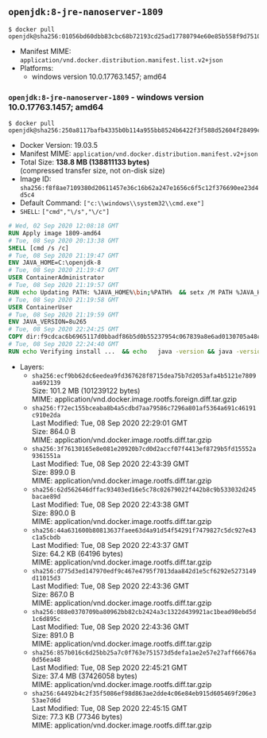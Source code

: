 ## `openjdk:8-jre-nanoserver-1809`

```console
$ docker pull openjdk@sha256:01056bd60dbb83cbc68b72193cd25ad17780794e60e85b558f9d75104bd1fbc0
```

-	Manifest MIME: `application/vnd.docker.distribution.manifest.list.v2+json`
-	Platforms:
	-	windows version 10.0.17763.1457; amd64

### `openjdk:8-jre-nanoserver-1809` - windows version 10.0.17763.1457; amd64

```console
$ docker pull openjdk@sha256:250a8117bafb4335b0b114a955bb8524b6422f3f588d52604f28499c14016e99
```

-	Docker Version: 19.03.5
-	Manifest MIME: `application/vnd.docker.distribution.manifest.v2+json`
-	Total Size: **138.8 MB (138811133 bytes)**  
	(compressed transfer size, not on-disk size)
-	Image ID: `sha256:f8f8ae7109380d20611457e36c16b62a247e1656c6f5c12f376690ee23d4d5c4`
-	Default Command: `["c:\\windows\\system32\\cmd.exe"]`
-	`SHELL`: `["cmd","\/s","\/c"]`

```dockerfile
# Wed, 02 Sep 2020 12:08:18 GMT
RUN Apply image 1809-amd64
# Tue, 08 Sep 2020 20:13:38 GMT
SHELL [cmd /s /c]
# Tue, 08 Sep 2020 21:19:47 GMT
ENV JAVA_HOME=C:\openjdk-8
# Tue, 08 Sep 2020 21:19:47 GMT
USER ContainerAdministrator
# Tue, 08 Sep 2020 21:19:57 GMT
RUN echo Updating PATH: %JAVA_HOME%\bin;%PATH% 	&& setx /M PATH %JAVA_HOME%\bin;%PATH%
# Tue, 08 Sep 2020 21:19:58 GMT
USER ContainerUser
# Tue, 08 Sep 2020 21:19:59 GMT
ENV JAVA_VERSION=8u265
# Tue, 08 Sep 2020 22:24:25 GMT
COPY dir:f9cdcac6b6965117d0bbadf86b5d0b55237954c067839a8e6ad0130705a48c8f in C:\openjdk-8 
# Tue, 08 Sep 2020 22:24:40 GMT
RUN echo Verifying install ... 	&& echo   java -version && java -version
```

-	Layers:
	-	`sha256:ecf9bb62dc6eedea9fd367628f8715dea75b7d2053afa4b5121e7809aa692139`  
		Size: 101.2 MB (101239122 bytes)  
		MIME: application/vnd.docker.image.rootfs.foreign.diff.tar.gzip
	-	`sha256:f72ec155bceaba8b4a5cdbd7aa79586c7296a801af5364a691c46191c910e2da`  
		Last Modified: Tue, 08 Sep 2020 22:29:01 GMT  
		Size: 864.0 B  
		MIME: application/vnd.docker.image.rootfs.diff.tar.gzip
	-	`sha256:3f76130165e8e081e20920b7cd0d2accf07f4413ef8729b5fd15552a9361551a`  
		Last Modified: Tue, 08 Sep 2020 22:43:39 GMT  
		Size: 899.0 B  
		MIME: application/vnd.docker.image.rootfs.diff.tar.gzip
	-	`sha256:62d562646dffac93403ed16e5c78c02679022f442b8c9b533032d245bacae89d`  
		Last Modified: Tue, 08 Sep 2020 22:43:38 GMT  
		Size: 890.0 B  
		MIME: application/vnd.docker.image.rootfs.diff.tar.gzip
	-	`sha256:44a631600b80813637faee63d4a91d54f54291f7479827c5dc927e43c1a5cbdb`  
		Last Modified: Tue, 08 Sep 2020 22:43:37 GMT  
		Size: 64.2 KB (64196 bytes)  
		MIME: application/vnd.docker.image.rootfs.diff.tar.gzip
	-	`sha256:d775d3ed147970edf9c467e4795f7013daa842d1e5cf6292e5273149d11015d3`  
		Last Modified: Tue, 08 Sep 2020 22:43:36 GMT  
		Size: 867.0 B  
		MIME: application/vnd.docker.image.rootfs.diff.tar.gzip
	-	`sha256:088e0370709ba80962bb82cb2424a3c1322d439921ac1bead98ebd5d1c6d895c`  
		Last Modified: Tue, 08 Sep 2020 22:43:36 GMT  
		Size: 891.0 B  
		MIME: application/vnd.docker.image.rootfs.diff.tar.gzip
	-	`sha256:857b016c6d25bb25a7c0f763e751573d5defa1ae2e57e27aff66676a0d56ea48`  
		Last Modified: Tue, 08 Sep 2020 22:45:21 GMT  
		Size: 37.4 MB (37426058 bytes)  
		MIME: application/vnd.docker.image.rootfs.diff.tar.gzip
	-	`sha256:64492b4c2f35f5086ef98d863ae2dde4c06e84eb915d605469f206e353ae7d6d`  
		Last Modified: Tue, 08 Sep 2020 22:45:15 GMT  
		Size: 77.3 KB (77346 bytes)  
		MIME: application/vnd.docker.image.rootfs.diff.tar.gzip
